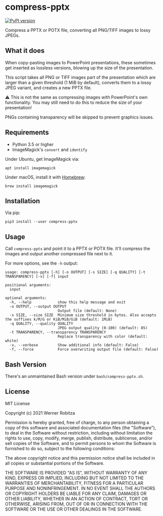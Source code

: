 # compress-pptx

[![PyPI version](https://img.shields.io/pypi/v/compress-pptx.svg)](https://pypi.org/project/compress-pptx)

Compress a PPTX or POTX file, converting all PNG/TIFF images to lossy JPEGs.

## What it does

When copy-pasting images to PowerPoint presentations, these sometimes get inserted as lossless versions, blowing up the size of the presentation.

This script takes all PNG or TIFF images part of the presentation which are larger than a given threshold (1 MiB by default), converts them to a lossy JPEG variant, and creates a new PPTX file.

:warning: This is not the same as compressing images with PowerPoint's own functionality. You may still need to do this to reduce the size of your presentation!

PNGs containing transparency will be skipped to prevent graphics issues.
## Requirements

- Python 3.5 or higher
- ImageMagick's `convert` and `identify`

Under Ubuntu, get ImageMagick via:

```
apt install imagemagick
```

Under macOS, install it with [Homebrew](https://brew.sh):

```
brew install imagemagick
```

## Installation

Via pip:

```
pip3 install --user compress-pptx
```

## Usage

Call `compress-pptx` and point it to a PPTX or POTX file. It'll compress the images and output another compressed file next to it.

For more options, see the `-h` output:

```
usage: compress-pptx [-h] [-o OUTPUT] [-s SIZE] [-q QUALITY] [-t TRANSPARENCY] [-v] [-f] input

positional arguments:
  input

optional arguments:
  -h, --help            show this help message and exit
  -o OUTPUT, --output OUTPUT
                        Output file (default: None)
  -s SIZE, --size SIZE  Minimum size threshold in bytes. Also accepts the suffixes k/M/G or KiB/MiB/GiB (default: 1MiB)
  -q QUALITY, --quality QUALITY
                        JPEG output quality (0-100) (default: 85)
  -t TRANSPARENCY, --transparency TRANSPARENCY
                        Replace transparency with color (default: white)
  -v, --verbose         Show additional info (default: False)
  -f, --force           Force overwriting output file (default: False)
```

## Bash Version

There's an unmaintained Bash version under `bash/compress-pptx.sh`.

## License

MIT License

Copyright (c) 2021 Werner Robitza

Permission is hereby granted, free of charge, to any person obtaining a copy
of this software and associated documentation files (the "Software"), to deal
in the Software without restriction, including without limitation the rights
to use, copy, modify, merge, publish, distribute, sublicense, and/or sell
copies of the Software, and to permit persons to whom the Software is
furnished to do so, subject to the following conditions:

The above copyright notice and this permission notice shall be included in all
copies or substantial portions of the Software.

THE SOFTWARE IS PROVIDED "AS IS", WITHOUT WARRANTY OF ANY KIND, EXPRESS OR
IMPLIED, INCLUDING BUT NOT LIMITED TO THE WARRANTIES OF MERCHANTABILITY,
FITNESS FOR A PARTICULAR PURPOSE AND NONINFRINGEMENT. IN NO EVENT SHALL THE
AUTHORS OR COPYRIGHT HOLDERS BE LIABLE FOR ANY CLAIM, DAMAGES OR OTHER
LIABILITY, WHETHER IN AN ACTION OF CONTRACT, TORT OR OTHERWISE, ARISING FROM,
OUT OF OR IN CONNECTION WITH THE SOFTWARE OR THE USE OR OTHER DEALINGS IN THE
SOFTWARE.
